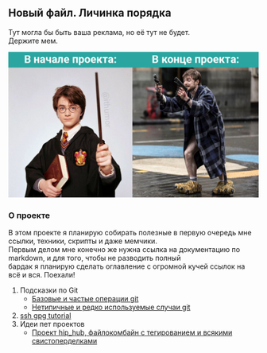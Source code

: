 
## Новый файл. Личинка порядка

Тут могла бы быть ваша реклама, но её тут не будет.  
Держите мем.  

<kbd>
   <img src="resources/res001_common_programmer.png"/>
</kbd>

### О проекте

В этом проекте я планирую собирать полезные в первую очередь мне ссылки, техники, скрипты и даже мемчики.  
Первым делом мне конечно же нужна ссылка на документацию по markdown, и для того, чтобы не разводить полный  
бардак я планирую сделать оглавление с огромной кучей ссылок на всё и вся. Поехали!

1. Подсказки по Git
   - [Базовые и частые операции git](hints/git_common.md)  
   - [Нетипичные и редко используемые случаи git](hints/git_uncommon.md)    
1. [ssh gpg tutorial](hints/ssh_gpg_usage.md)  
1. Идеи пет проектов
   - [Проект hip_hub, файлокомбайн с тегированием и всякими свистоперделками](ideas/hip_hub/description.md)

